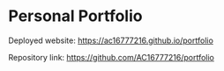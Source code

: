 # Personal Portfolio

Deployed website: https://ac16777216.github.io/portfolio

Repository link: https://github.com/AC16777216/portfolio
